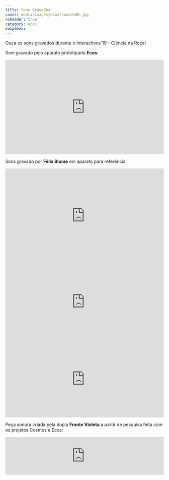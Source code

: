 ```yaml
---
title: Sons Gravados
cover: media/images/ecos/sounds00.jpg
noheader: true
category: ecos
swipebox:
---
```

Ouça os sons gravados durante o Interactivos'19 - Ciência na Roça!


Som gravado pelo aparato prototipado **Ecos**:
<div><iframe src="https://w.soundcloud.com/player/?url=https://soundcloud.com/user-792367643/escutarindividuos-observarobjetos&amp;color=%23ff5500&amp;auto_play=false&amp;hide_related=false&amp;show_comments=true&amp;show_user=true&amp;show_reposts=false&amp;show_teaser=true&amp;visual=true" width="100%" height="300" frameborder="no" scrolling="no"></iframe></div>


Sons gravado por **Félix Blume** em aparato para referência:
<div><iframe width="100%" height="300" scrolling="no" frameborder="no" allow="autoplay" src="https://w.soundcloud.com/player/?url=https%3A//api.soundcloud.com/tracks/665188301&color=%2377144d&auto_play=false&hide_related=false&show_comments=true&show_user=true&show_reposts=false&show_teaser=true&visual=true"></iframe></div>


<div><iframe frameborder="0" scrolling="no" src="https://freesound.org/embed/sound/iframe/479913/simple/large/" width="100%" height="245"></iframe></div>


<div><iframe frameborder="0" scrolling="no" src="https://freesound.org/embed/sound/iframe/479286/simple/large/" width="100%" height="245"></iframe></div>


Peça sonora criada pela dupla **Fronte Violeta** a partir de pesquisa feita com os projetos Cosmos e Ecos:
<div><iframe width="100%" height="120" src="https://www.mixcloud.com/widget/iframe/?hide_cover=1&feed=%2FNovasFrequ%C3%AAnciasRadioShow%2Fnf-live-show-03-fronte-violeta%2F" frameborder="0" ></iframe></div>
